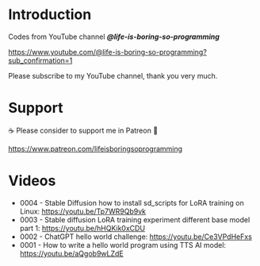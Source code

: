 # Introduction
Codes from YouTube channel ***@life-is-boring-so-programming***

https://www.youtube.com/@life-is-boring-so-programming?sub_confirmation=1 

Please subscribe to my YouTube channel, thank you very much. 

# Support
☕️ Please consider to support me in Patreon 🍻

https://www.patreon.com/lifeisboringsoprogramming

# Videos
* 0004 - Stable Diffusion how to install sd_scripts for LoRA training on Linux: https://youtu.be/Tp7WR9Qb9vk
* 0003 - Stable diffusion LoRA training experiment different base model part 1: https://youtu.be/hHQKik0xCDU
* 0002 - ChatGPT hello world challenge: https://youtu.be/Ce3VPdHeFxs
* 0001 - How to write a hello world program using TTS AI model: https://youtu.be/aQgob9wLZdE
